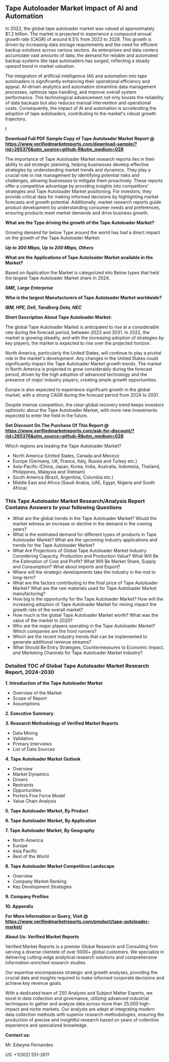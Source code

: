 <h2>Tape Autoloader Market Impact of AI and Automation</h2><p>In 2022, the global tape autoloader market was valued at approximately $1.2 billion. The market is projected to experience a compound annual growth rate (CAGR) of around 6.5% from 2023 to 2028. This growth is driven by increasing data storage requirements and the need for efficient backup solutions across various sectors. As enterprises and data centers accumulate vast amounts of data, the demand for reliable and automated backup systems like tape autoloaders has surged, reflecting a steady upward trend in market valuation.</p><p>The integration of artificial intelligence (AI) and automation into tape autoloaders is significantly enhancing their operational efficiency and appeal. AI-driven analytics and automation streamline data management processes, optimize tape handling, and improve overall system performance. This technological advancement not only boosts the reliability of data backups but also reduces manual intervention and operational costs. Consequently, the impact of AI and automation is accelerating the adoption of tape autoloaders, contributing to the market's robust growth trajectory.</p>t</p><p id="" class=""><strong>Download Full PDF Sample Copy of Tape Autoloader Market Report @ <a href="https://www.verifiedmarketreports.com/download-sample/?rid=265376&utm_source=github-R&utm_medium=028" target="_blank">https://www.verifiedmarketreports.com/download-sample/?rid=265376&utm_source=github-R&utm_medium=028</a></strong></p><p>The importance of&nbsp;Tape Autoloader Market research reports lies in their ability to aid strategic planning, helping businesses develop effective strategies by understanding market trends and dynamics. They play a crucial role in risk management by identifying potential risks and challenges, allowing businesses to mitigate them proactively. These reports offer a competitive advantage by providing insights into competitors' strategies and Tape Autoloader Market positioning. For investors, they provide critical data for making informed decisions by highlighting market forecasts and growth potential. Additionally, market research reports guide product development by understanding consumer needs and preferences, ensuring products meet market demands and drive business growth.</p><p><strong>What are the&nbsp;Type driving the growth of the Tape Autoloader Market?</strong></p><p id="" class="">Growing demand for below Type around the world has had a direct impact on the growth of the Tape Autoloader Market:</p><em><strong>Up to 300 Mbps, Up to 200 Mbps, Others</strong></em></p><strong>What are the&nbsp;Applications&nbsp;of Tape Autoloader Market available in the Market?</strong></p><p id="" class="">Based on Application the Market is categorized into Below types that held the largest Tape Autoloader Market share In 2024.</p><em><strong>SME, Large Enterprise</strong></em></p><strong>Who is the largest Manufacturers of Tape Autoloader Market worldwide?</strong></p><p><em><strong>IBM, HPE, Dell, Tandberg Data, NEC</strong></em></p><p id="" class=""><strong>Short Description About Tape Autoloader Market:</strong></p><p>The global Tape Autoloader Market is anticipated to rise at a considerable rate during the forecast period, between 2023 and 2031. In 2022, the market is growing steadily, and with the increasing adoption of strategies by key players, the market is expected to rise over the projected horizon.</p><p>North America, particularly the United States, will continue to play a pivotal role in the market's development. Any changes in the United States could significantly impact the Tape Autoloader Market growth trends. The market in North America is projected to grow considerably during the forecast period, driven by the high adoption of advanced technology and the presence of major industry players, creating ample growth opportunities.</p><p>Europe is also expected to experience significant growth in the global market, with a strong CAGR during the forecast period from 2024 to 2031.</p><p>Despite intense competition, the clear global recovery trend keeps investors optimistic about the Tape Autoloader Market, with more new investments expected to enter the field in the future.</p><p id="" class=""><strong>Get Discount On The Purchase Of This Report @ <a href="https://www.verifiedmarketreports.com/ask-for-discount/?rid=265376&utm_source=github-R&utm_medium=028" target="_blank">https://www.verifiedmarketreports.com/ask-for-discount/?rid=265376&utm_source=github-R&utm_medium=028</a></strong></p>Which regions are leading the Tape Autoloader Market?</p><ul><li>North America (United States, Canada and Mexico)</li><li>Europe (Germany, UK, France, Italy, Russia and Turkey etc.)</li><li>Asia-Pacific (China, Japan, Korea, India, Australia, Indonesia, Thailand, Philippines, Malaysia and Vietnam)</li><li>South America (Brazil, Argentina, Columbia etc.)</li><li>Middle East and Africa (Saudi Arabia, UAE, Egypt, Nigeria and South Africa)</li></ul><h3 id="" class="">This Tape Autoloader Market Research/Analysis Report Contains Answers to your following Questions</h3><ul><li>What are the global trends in the Tape Autoloader Market? Would the market witness an increase or decline in the demand in the coming years?</li><li>What is the estimated demand for different types of products in Tape Autoloader Market? What are the upcoming industry applications and trends for the Tape Autoloader Market?</li><li>What Are Projections of Global Tape Autoloader Market Industry Considering Capacity, Production and Production Value? What Will Be the Estimation of Cost and Profit? What Will Be Market Share, Supply and Consumption? What about imports and Export?</li><li>Where will the strategic developments take the industry in the mid to long-term?</li><li>What are the factors contributing to the final price of Tape Autoloader Market? What are the raw materials used for Tape Autoloader Market manufacturing?</li><li>How big is the opportunity for the Tape Autoloader Market? How will the increasing adoption of Tape Autoloader Market for mining impact the growth rate of the overall market?</li><li>How much is the global Tape Autoloader Market worth? What was the value of the market In 2020?</li><li>Who are the major players operating in the Tape Autoloader Market? Which companies are the front runners?</li><li>Which are the recent industry trends that can be implemented to generate additional revenue streams?</li><li>What Should Be Entry Strategies, Countermeasures to Economic Impact, and Marketing Channels for Tape Autoloader Market Industry?</li></ul><h3 id="" class="">Detailed TOC of Global Tape Autoloader Market Research Report, 2024-2030</h3><p id="" class=""><strong>1. Introduction of the Tape Autoloader Market</strong></p><ul><li>Overview of the Market</li><li>Scope of Report</li><li>Assumptions</li></ul><p id="" class=""><strong>2. Executive Summary</strong></p><p id="" class=""><strong>3. Research Methodology of Verified Market Reports</strong></p><ul><li>Data Mining</li><li>Validation</li><li>Primary Interviews</li><li>List of Data Sources</li></ul><p id="" class=""><strong>4. Tape Autoloader Market Outlook</strong></p><ul><li>Overview</li><li>Market Dynamics</li><li>Drivers</li><li>Restraints</li><li>Opportunities</li><li>Porters Five Force Model</li><li>Value Chain Analysis</li></ul><p id="" class=""><strong>5. Tape Autoloader Market, By Product</strong></p><p id="" class=""><strong>6. Tape Autoloader Market, By Application</strong></p><p id="" class=""><strong>7. Tape Autoloader Market, By Geography</strong></p><ul><li>North America</li><li>Europe</li><li>Asia Pacific</li><li>Rest of the World</li></ul><p id="" class=""><strong>8. Tape Autoloader Market Competitive Landscape</strong></p><ul><li>Overview</li><li>Company Market Ranking</li><li>Key Development Strategies</li></ul><p id="" class=""><strong>9. Company Profiles</strong></p><p id="" class=""><strong>10. Appendix</strong></p><p id="" class=""><strong>For More Information or Query, Visit @ <a href="https://www.verifiedmarketreports.com/product/tape-autoloader-market/" target="_blank">https://www.verifiedmarketreports.com/product/tape-autoloader-market/</a></strong></p><p id="" class=""><strong>About Us: Verified Market Reports</strong></p><p id="" class="">Verified Market Reports is a premier Global Research and Consulting firm serving a diverse clientele of over 5000+ global customers. We specialize in delivering cutting-edge analytical research solutions and comprehensive information-enriched research studies.</p><p id="" class="">Our expertise encompasses strategic and growth analyses, providing the crucial data and insights required to make informed corporate decisions and achieve key revenue goals.</p><p id="" class="">With a dedicated team of 250 Analysts and Subject Matter Experts, we excel in data collection and governance, utilizing advanced industrial techniques to gather and analyze data across more than 25,000 high-impact and niche markets. Our analysts are adept at integrating modern data collection methods with superior research methodologies, ensuring the production of precise and insightful research based on years of collective experience and specialized knowledge.</p><p id="" class=""><strong>Contact us:</strong></p><p id="" class="">Mr. Edwyne Fernandes</p><p id="" class="">US: +1(302) 551-2611</p>